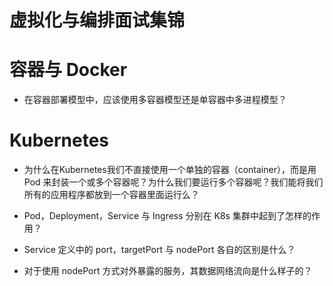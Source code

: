 # 虚拟化与编排面试集锦

# 容器与 Docker 

- 在容器部署模型中，应该使用多容器模型还是单容器中多进程模型？

# Kubernetes

- 为什么在Kubernetes我们不直接使用一个单独的容器（container），而是用 Pod 来封装一个或多个容器呢？为什么我们要运行多个容器呢？我们能将我们所有的应用程序都放到一个容器里面运行么？

- Pod，Deployment，Service 与 Ingress 分别在 K8s 集群中起到了怎样的作用？

- Service 定义中的 port，targetPort 与 nodePort 各自的区别是什么？

- 对于使用 nodePort 方式对外暴露的服务，其数据网络流向是什么样子的？
